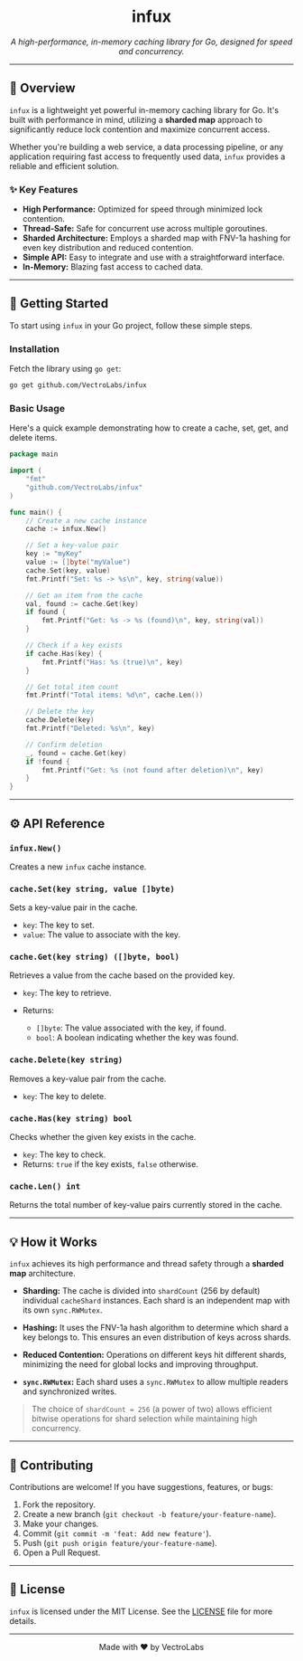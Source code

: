 <h1 align="center">infux</h1>
<p align="center"><i>A high-performance, in-memory caching library for Go, designed for speed and concurrency.</i></p>

---

## 📖 Overview

`infux` is a lightweight yet powerful in-memory caching library for Go. It's built with performance in mind, utilizing a **sharded map** approach to significantly reduce lock contention and maximize concurrent access.

Whether you're building a web service, a data processing pipeline, or any application requiring fast access to frequently used data, `infux` provides a reliable and efficient solution.

### ✨ Key Features

- **High Performance:** Optimized for speed through minimized lock contention.  
- **Thread-Safe:** Safe for concurrent use across multiple goroutines.  
- **Sharded Architecture:** Employs a sharded map with FNV-1a hashing for even key distribution and reduced contention.  
- **Simple API:** Easy to integrate and use with a straightforward interface.  
- **In-Memory:** Blazing fast access to cached data.  

---

## 🚀 Getting Started

To start using `infux` in your Go project, follow these simple steps.

### Installation

Fetch the library using `go get`:

```bash
go get github.com/VectroLabs/infux
````

### Basic Usage

Here's a quick example demonstrating how to create a cache, set, get, and delete items.

```go
package main

import (
	"fmt"
	"github.com/VectroLabs/infux"
)

func main() {
	// Create a new cache instance
	cache := infux.New()

	// Set a key-value pair
	key := "myKey"
	value := []byte("myValue")
	cache.Set(key, value)
	fmt.Printf("Set: %s -> %s\n", key, string(value))

	// Get an item from the cache
	val, found := cache.Get(key)
	if found {
		fmt.Printf("Get: %s -> %s (found)\n", key, string(val))
	}

	// Check if a key exists
	if cache.Has(key) {
		fmt.Printf("Has: %s (true)\n", key)
	}

	// Get total item count
	fmt.Printf("Total items: %d\n", cache.Len())

	// Delete the key
	cache.Delete(key)
	fmt.Printf("Deleted: %s\n", key)

	// Confirm deletion
	_, found = cache.Get(key)
	if !found {
		fmt.Printf("Get: %s (not found after deletion)\n", key)
	}
}
```

---

## ⚙️ API Reference

### `infux.New()`

Creates a new `infux` cache instance.

### `cache.Set(key string, value []byte)`

Sets a key-value pair in the cache.

* `key`: The key to set.
* `value`: The value to associate with the key.

### `cache.Get(key string) ([]byte, bool)`

Retrieves a value from the cache based on the provided key.

* `key`: The key to retrieve.
* Returns:

  * `[]byte`: The value associated with the key, if found.
  * `bool`: A boolean indicating whether the key was found.

### `cache.Delete(key string)`

Removes a key-value pair from the cache.

* `key`: The key to delete.

### `cache.Has(key string) bool`

Checks whether the given key exists in the cache.

* `key`: The key to check.
* Returns: `true` if the key exists, `false` otherwise.

### `cache.Len() int`

Returns the total number of key-value pairs currently stored in the cache.

---

## 💡 How it Works

`infux` achieves its high performance and thread safety through a **sharded map** architecture.

* **Sharding:** The cache is divided into `shardCount` (256 by default) individual `cacheShard` instances. Each shard is an independent map with its own `sync.RWMutex`.

* **Hashing:** It uses the FNV-1a hash algorithm to determine which shard a key belongs to. This ensures an even distribution of keys across shards.

* **Reduced Contention:** Operations on different keys hit different shards, minimizing the need for global locks and improving throughput.

* **`sync.RWMutex`:** Each shard uses a `sync.RWMutex` to allow multiple readers and synchronized writes.

> The choice of `shardCount = 256` (a power of two) allows efficient bitwise operations for shard selection while maintaining high concurrency.

---

## 🤝 Contributing

Contributions are welcome! If you have suggestions, features, or bugs:

1. Fork the repository.
2. Create a new branch (`git checkout -b feature/your-feature-name`).
3. Make your changes.
4. Commit (`git commit -m 'feat: Add new feature'`).
5. Push (`git push origin feature/your-feature-name`).
6. Open a Pull Request.

---

## 📄 License

`infux` is licensed under the MIT License. See the [LICENSE](LICENSE) file for more details.

---

<p align="center">Made with ❤️ by VectroLabs</p>
